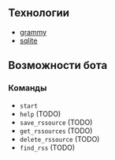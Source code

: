 ## Технологии

- [grammy](https://github.com/grammyjs/grammY)
- [sqlite](https://sqlite.org/)

## Возможности бота

### Команды

- `start`
- `help` (TODO)
- `save_rssource` (TODO)
- `get_rssources` (TODO)
- `delete_rssource` (TODO)
- `find_rss` (TODO)
